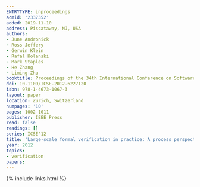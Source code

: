 ```yaml
---
ENTRYTYPE: inproceedings
acmid: '2337352'
added: 2019-11-10
address: Piscataway, NJ, USA
authors:
- June Andronick
- Ross Jeffery
- Gerwin Klein
- Rafal Kolanski
- Mark Staples
- He Zhang
- Liming Zhu
booktitle: Proceedings of the 34th International Conference on Software Engineering
doi: 10.1109/ICSE.2012.6227120
isbn: 978-1-4673-1067-3
layout: paper
location: Zurich, Switzerland
numpages: '10'
pages: 1002-1011
publisher: IEEE Press
read: false
readings: []
series: ICSE'12
title: 'Large-scale formal verification in practice: A process perspective'
year: 2012
topics:
- verification
papers:
---
```


{% include links.html %}
